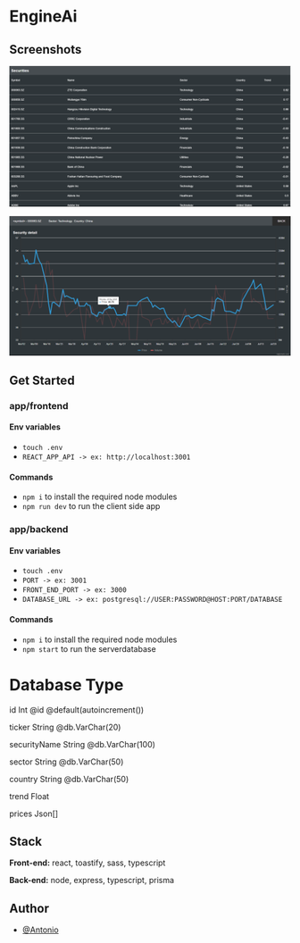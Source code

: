 
# EngineAi



## Screenshots

![example 1](https://github.com/AntonioSilvaVaz/engine-ai/blob/main/assets/1.png)

![example 2](https://github.com/AntonioSilvaVaz/engine-ai/blob/main/assets/2.png)


## Get Started

### app/frontend

#### Env variables
- ```touch .env```
- `REACT_APP_API -> ex: http://localhost:3001`
#### Commands  
- ```npm i``` to install the required node modules
- ```npm run dev``` to run the client side app

### app/backend

#### Env variables
- ```touch .env```
- `PORT -> ex: 3001`
- `FRONT_END_PORT -> ex: 3000` 
- `DATABASE_URL -> ex: postgresql://USER:PASSWORD@HOST:PORT/DATABASE`
#### Commands
- ```npm i``` to install the required node modules
- ```npm start``` to run the serverdatabase

# Database Type
  id           Int      @id @default(autoincrement())

  ticker       String   @db.VarChar(20)

  securityName String   @db.VarChar(100)

  sector       String   @db.VarChar(50)

  country      String   @db.VarChar(50)

  trend        Float

  prices       Json[]

## Stack

**Front-end:** react, toastify, sass, typescript

**Back-end:** node, express, typescript, prisma

## Author

- [@Antonio](https://github.com/AntonioSilvaVaz)
